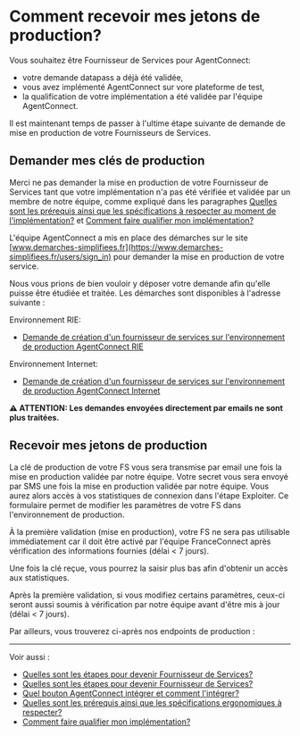 
# Comment recevoir mes jetons de production?

Vous souhaitez être Fournisseur de Services pour AgentConnect: 

- votre demande datapass a déjà été validée,
- vous avez implémenté AgentConnect sur vore plateforme de test, 
- la qualification de votre implémentation a été validée par l'équipe AgentConnect. 

Il est maintenant temps de passer à l'ultime étape suivante de demande de mise en production de votre Fournisseurs de Services. 

## Demander mes clés de production

Merci ne pas demander la mise en production de votre Fournisseur de Services tant que votre implémentation n'a pas été vérifiée et validée par un membre de notre équipe, comme expliqué dans les paragraphes [Quelles sont les prérequis ainsi que les spécifications à respecter au moment de l'implémentation?](implementation_fca/spec_recette_fca.md) et [Comment faire qualifier mon implémentation?](recette_fca/recette.md)

L'équipe AgentConnect a mis en place des démarches sur le site [www.demarches-simplifiees.fr](https://www.demarches-simplifiees.fr/users/sign_in) pour demander la mise en production de votre service. 

Nous vous prions de bien vouloir y déposer votre demande afin qu'elle puisse être étudiée et traitée. Les démarches sont disponibles à l'adresse suivante : 

Environnement RIE: 

- [Demande de création d'un fournisseur de services sur l'environnement de production AgentConnect RIE](https://www.demarches-simplifiees.fr/commencer/demande-de-creation-fs-production-fca-rie)

Environnement Internet: 

- [Demande de création d'un fournisseur de services sur l'environnement de production AgentConnect Internet](https://www.demarches-simplifiees.fr/commencer/demande-de-creation-fs-production-fca-internet)


**:warning: ATTENTION: Les demandes envoyées directement par emails ne sont plus traitées.**

## Recevoir mes jetons de production


La clé de production de votre FS vous sera transmise par email une fois la mise en production validée par notre équipe.
Votre secret vous sera envoyé par SMS une fois la mise en production validée par notre équipe.
Vous aurez alors accès à vos statistiques de connexion dans l'étape Exploiter.
Ce formulaire permet de modifier les paramètres de votre FS dans l'environnement de production.

À la première validation (mise en production), votre FS ne sera pas utilisable immédiatement car il doit être activé par l'équipe FranceConnect après vérification des informations fournies (délai < 7 jours).

Une fois la clé reçue, vous pourrez la saisir plus bas afin d'obtenir un accès aux statistiques.

Après la première validation, si vous modifiez certains paramètres, ceux-ci seront aussi soumis à vérification par notre équipe avant d'être mis à jour (délai < 7 jours).

Par ailleurs, vous trouverez ci-après nos endpoints de production :

---

Voir aussi : 
- [Quelles sont les étapes pour devenir Fournisseur de Services?](pilotage_fca/pilotage_fca_etapes.md)
- [Quelles sont les étapes pour devenir Fournisseur de Services?](pilotage_fca/pilotage_fca_etapes.md)
- [Quel bouton AgentConnect intégrer et comment l'intégrer?](implementation_fca/bouton_fca.md)
- [Quelles sont les prérequis ainsi que les spécifications ergonomiques à respecter?](implementation_fca/spec_fca.md)
- [Comment faire qualifier mon implémentation?](recette_fca/recette.md)